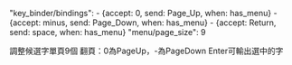  "key_binder/bindings":
    - {accept: 0, send: Page_Up, when: has_menu}
    - {accept: minus, send: Page_Down, when: has_menu}
    - {accept: Return, send: space, when: has_menu}
  "menu/page_size": 9

  調整候選字單頁9個
  翻頁：0為PageUp，-為PageDown
  Enter可輸出選中的字
